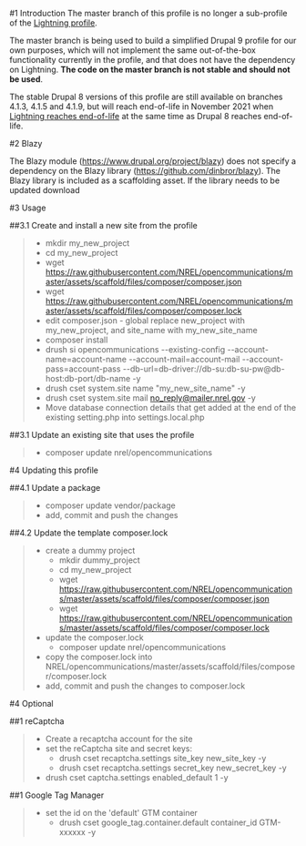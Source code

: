 #1 Introduction
The master branch of this profile is no longer a sub-profile of the <a href="https://github.com/acquia/lightning">Lightning profile</a>.

The master branch is being used to build a simplified Drupal 9 profile for our own purposes, which will not implement the same out-of-the-box functionality currently in the profile, and that does not have the dependency on Lightning. **The code on the master branch is not stable and should not be used**.

The stable Drupal 8 versions of this profile are still available on branches 4.1.3, 4.1.5 and 4.1.9, but will reach end-of-life in November 2021 when <a href="https://www.acquia.com/blog/acquia-lightning-eol-2021-acquia-cms-future">Lightning reaches end-of-life</a> at the same time as Drupal 8 reaches end-of-life.

#2 Blazy

The Blazy module (https://www.drupal.org/project/blazy) does not specify a dependency on the Blazy library (https://github.com/dinbror/blazy). The Blazy library is included as a scaffolding asset. If the library needs to be updated download

#3 Usage

##3.1 Create and install a new site from the profile

> - mkdir my_new_project<br>
> - cd my_new_project<br>
> - wget https://raw.githubusercontent.com/NREL/opencommunications/master/assets/scaffold/files/composer/composer.json<br>
> - wget https://raw.githubusercontent.com/NREL/opencommunications/master/assets/scaffold/files/composer/composer.lock<br>
> - edit composer.json - global replace new_project with my_new_project, and site_name with my_new_site_name<br>
> - composer install<br>
> - drush si opencommunications --existing-config --account-name=account-name --account-mail=account-mail --account-pass=account-pass --db-url=db-driver://db-su:db-su-pw@db-host:db-port/db-name -y
> - drush cset system.site name "my_new_site_name" -y<br>
> - drush cset system.site mail no_reply@mailer.nrel.gov -y<br>
> - Move database connection details that get added at the end of the existing setting.php into settings.local.php

##3.1 Update an existing site that uses the profile

> - composer update nrel/opencommunications

#4 Updating this profile

##4.1 Update a package

> - composer update vendor/package
> - add, commit and push the changes

##4.2 Update the template composer.lock

> - create a dummy project
>   - mkdir dummy_project<br>
>   - cd my_new_project<br>
>   - wget https://raw.githubusercontent.com/NREL/opencommunications/master/assets/scaffold/files/composer/composer.json<br>
>   - wget https://raw.githubusercontent.com/NREL/opencommunications/master/assets/scaffold/files/composer/composer.lock<br>
> - update the composer.lock
>   - composer update nrel/opencommunications
> - copy the composer.lock into NREL/opencommunications/master/assets/scaffold/files/composer/composer.lock<br>
> - add, commit and push the changes to composer.lock

#4 Optional

##1 reCaptcha
> - Create a recaptcha account for the site<br>
> - set the reCaptcha site and secret keys:<br>
>   - drush cset recaptcha.settings site_key new_site_key -y<br>
>   - drush cset recaptcha.settings secret_key new_secret_key -y<br>
> - drush cset captcha.settings enabled_default 1 -y<br>

##1 Google Tag Manager
> - set the id on the 'default' GTM container
>   - drush cset google_tag.container.default container_id GTM-xxxxxx -y<br>
